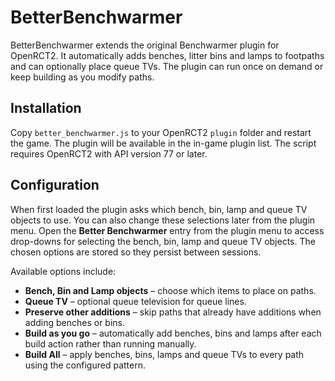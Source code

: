 # BetterBenchwarmer

BetterBenchwarmer extends the original Benchwarmer plugin for OpenRCT2. It automatically adds benches, litter bins and lamps to footpaths and can optionally place queue TVs. The plugin can run once on demand or keep building as you modify paths.

## Installation

Copy `better_benchwarmer.js` to your OpenRCT2 `plugin` folder and restart the game. The plugin will be available in the in-game plugin list.
The script requires OpenRCT2 with API version 77 or later.

## Configuration

When first loaded the plugin asks which bench, bin, lamp and queue TV objects to use. You can also change these selections later from the plugin menu.
Open the **Better Benchwarmer** entry from the plugin menu to access drop-downs
for selecting the bench, bin, lamp and queue TV objects. The chosen options are
stored so they persist between sessions.

Available options include:

- **Bench, Bin and Lamp objects** – choose which items to place on paths.
- **Queue TV** – optional queue television for queue lines.
- **Preserve other additions** – skip paths that already have additions when adding benches or bins.
- **Build as you go** – automatically add benches, bins and lamps after each build action rather than running manually.
- **Build All** – apply benches, bins, lamps and queue TVs to every path using the configured pattern.


